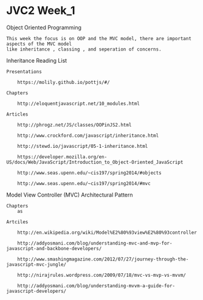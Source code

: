 JVC2 Week_1
====

Object Oriented Programming

	This week the focus is on OOP and the MVC model, there are important aspects of the MVC model
	like inheritance , classing , and seperation of concerns.


Inheritance Reading List

	Presentations

		https://molily.github.io/pottjs/#/

	Chapters

		http://eloquentjavascript.net/10_modules.html

	Articles

		http://phrogz.net/JS/classes/OOPinJS2.html

		http://www.crockford.com/javascript/inheritance.html

		http://stewd.io/javascript/05-1-inheritance.html

		https://developer.mozilla.org/en-US/docs/Web/JavaScript/Introduction_to_Object-Oriented_JavaScript

		http://www.seas.upenn.edu/~cis197/spring2014/#objects

		http://www.seas.upenn.edu/~cis197/spring2014/#mvc



Model View Controller (MVC) Architectural Pattern

	Chapters
		as

	Artciles

		http://en.wikipedia.org/wiki/Model%E2%80%93view%E2%80%93controller

		http://addyosmani.com/blog/understanding-mvc-and-mvp-for-javascript-and-backbone-developers/

		http://www.smashingmagazine.com/2012/07/27/journey-through-the-javascript-mvc-jungle/

		http://nirajrules.wordpress.com/2009/07/18/mvc-vs-mvp-vs-mvvm/

		http://addyosmani.com/blog/understanding-mvvm-a-guide-for-javascript-developers/
